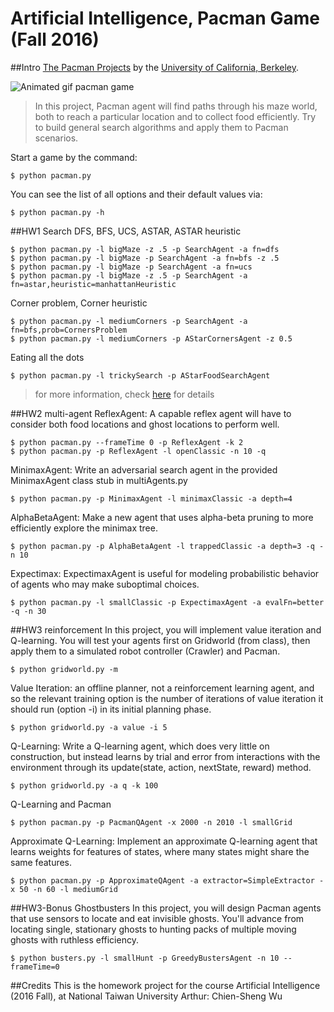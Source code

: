 Artificial Intelligence, Pacman Game (Fall 2016)
======================================

##Intro
[The Pacman Projects](http://ai.berkeley.edu/project_overview.html) by the [University of California, Berkeley](http://berkeley.edu/).

![Animated gif pacman game](http://ai.berkeley.edu/images/pacman_game.gif)

> In this project, Pacman agent will find paths through his maze world, both to reach a particular location and to collect food efficiently. Try to build general search algorithms and apply them to Pacman scenarios.

Start a game by the command:
```
$ python pacman.py
```
You can see the list of all options and their default values via:
```
$ python pacman.py -h
```

##HW1 Search
DFS, BFS, UCS, ASTAR, ASTAR heuristic 
```
$ python pacman.py -l bigMaze -z .5 -p SearchAgent -a fn=dfs
$ python pacman.py -l bigMaze -p SearchAgent -a fn=bfs -z .5
$ python pacman.py -l bigMaze -p SearchAgent -a fn=ucs
$ python pacman.py -l bigMaze -z .5 -p SearchAgent -a fn=astar,heuristic=manhattanHeuristic
```
Corner problem, Corner heuristic
```
$ python pacman.py -l mediumCorners -p SearchAgent -a fn=bfs,prob=CornersProblem
$ python pacman.py -l mediumCorners -p AStarCornersAgent -z 0.5
```

Eating all the dots
```
$ python pacman.py -l trickySearch -p AStarFoodSearchAgent
```

> for more information, check [here](https://github.com/jasonwu0731/NTU-AI-Fall2016/blob/master/Pacman/hw1-search/Project1.html) for details

##HW2 multi-agent
ReflexAgent: 
A capable reflex agent will have to consider both food locations and ghost locations to perform well.
```
$ python pacman.py --frameTime 0 -p ReflexAgent -k 2
$ python pacman.py -p ReflexAgent -l openClassic -n 10 -q
```
MinimaxAgent: 
Write an adversarial search agent in the provided MinimaxAgent class stub in multiAgents.py
```
$ python pacman.py -p MinimaxAgent -l minimaxClassic -a depth=4
```
AlphaBetaAgent: 
Make a new agent that uses alpha-beta pruning to more efficiently explore the minimax tree.
```
$ python pacman.py -p AlphaBetaAgent -l trappedClassic -a depth=3 -q -n 10
```
Expectimax: 
ExpectimaxAgent is useful for modeling probabilistic behavior of agents who may make suboptimal choices.
```
$ python pacman.py -l smallClassic -p ExpectimaxAgent -a evalFn=better -q -n 30
```

##HW3 reinforcement 
In this project, you will implement value iteration and Q-learning. You will test your agents first on Gridworld (from class), then apply them to a simulated robot controller (Crawler) and Pacman.
```
$ python gridworld.py -m
```
Value Iteration: an offline planner, not a reinforcement learning agent, and so the relevant training option is the number of iterations of value iteration it should run (option -i) in its initial planning phase.
```
$ python gridworld.py -a value -i 5
```
Q-Learning: Write a Q-learning agent, which does very little on construction, but instead learns by trial and error from interactions with the environment through its update(state, action, nextState, reward) method.
```
$ python gridworld.py -a q -k 100 
```
Q-Learning and Pacman
```
$ python pacman.py -p PacmanQAgent -x 2000 -n 2010 -l smallGrid  
```
Approximate Q-Learning: Implement an approximate Q-learning agent that learns weights for features of states, where many states might share the same features. 
```
$ python pacman.py -p ApproximateQAgent -a extractor=SimpleExtractor -x 50 -n 60 -l mediumGrid
```

##HW3-Bonus Ghostbusters
In this project, you will design Pacman agents that use sensors to locate and eat invisible ghosts. You'll advance from locating single, stationary ghosts to hunting packs of multiple moving ghosts with ruthless efficiency.
```
$ python busters.py -l smallHunt -p GreedyBustersAgent -n 10 --frameTime=0  
```
##Credits
This is the homework project for the course Artificial Intelligence  (2016 Fall), at National Taiwan University
Arthur: Chien-Sheng Wu
